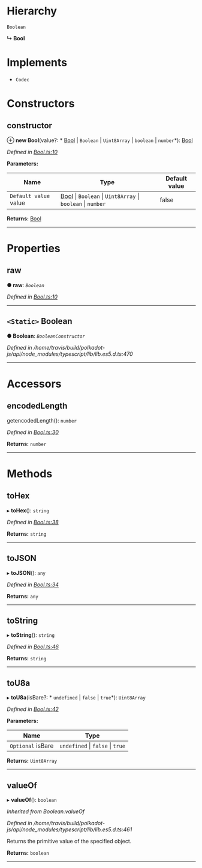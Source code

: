 

# Hierarchy

 `Boolean`

**↳ Bool**

# Implements

* `Codec`

# Constructors

<a id="constructor"></a>

##  constructor

⊕ **new Bool**(value?: * [Bool](_bool_.bool.md) &#124; `Boolean` &#124; `Uint8Array` &#124; `boolean` &#124; `number`*): [Bool](_bool_.bool.md)

*Defined in [Bool.ts:10](https://github.com/polkadot-js/api/blob/9458189/packages/types/src/Bool.ts#L10)*

**Parameters:**

| Name | Type | Default value |
| ------ | ------ | ------ |
| `Default value` value |  [Bool](_bool_.bool.md) &#124; `Boolean` &#124; `Uint8Array` &#124; `boolean` &#124; `number`| false |

**Returns:** [Bool](_bool_.bool.md)

___

# Properties

<a id="raw"></a>

##  raw

**● raw**: *`Boolean`*

*Defined in [Bool.ts:10](https://github.com/polkadot-js/api/blob/9458189/packages/types/src/Bool.ts#L10)*

___
<a id="boolean"></a>

## `<Static>` Boolean

**● Boolean**: *`BooleanConstructor`*

*Defined in /home/travis/build/polkadot-js/api/node_modules/typescript/lib/lib.es5.d.ts:470*

___

# Accessors

<a id="encodedlength"></a>

##  encodedLength

getencodedLength(): `number`

*Defined in [Bool.ts:30](https://github.com/polkadot-js/api/blob/9458189/packages/types/src/Bool.ts#L30)*

**Returns:** `number`

___

# Methods

<a id="tohex"></a>

##  toHex

▸ **toHex**(): `string`

*Defined in [Bool.ts:38](https://github.com/polkadot-js/api/blob/9458189/packages/types/src/Bool.ts#L38)*

**Returns:** `string`

___
<a id="tojson"></a>

##  toJSON

▸ **toJSON**(): `any`

*Defined in [Bool.ts:34](https://github.com/polkadot-js/api/blob/9458189/packages/types/src/Bool.ts#L34)*

**Returns:** `any`

___
<a id="tostring"></a>

##  toString

▸ **toString**(): `string`

*Defined in [Bool.ts:46](https://github.com/polkadot-js/api/blob/9458189/packages/types/src/Bool.ts#L46)*

**Returns:** `string`

___
<a id="tou8a"></a>

##  toU8a

▸ **toU8a**(isBare?: * `undefined` &#124; `false` &#124; `true`*): `Uint8Array`

*Defined in [Bool.ts:42](https://github.com/polkadot-js/api/blob/9458189/packages/types/src/Bool.ts#L42)*

**Parameters:**

| Name | Type |
| ------ | ------ |
| `Optional` isBare |  `undefined` &#124; `false` &#124; `true`|

**Returns:** `Uint8Array`

___
<a id="valueof"></a>

##  valueOf

▸ **valueOf**(): `boolean`

*Inherited from Boolean.valueOf*

*Defined in /home/travis/build/polkadot-js/api/node_modules/typescript/lib/lib.es5.d.ts:461*

Returns the primitive value of the specified object.

**Returns:** `boolean`

___

